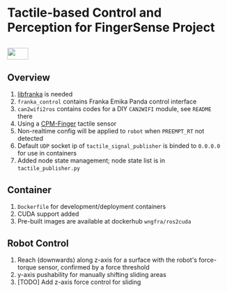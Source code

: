 # Tactile-based Control and Perception for FingerSense Project

## <img src="https://i.udemycdn.com/course/480x270/1797828_c391_3.jpg" width="48" height="27" /> 

## Overview
1. [libfranka](https://frankaemika.github.io/docs/libfranka.html) is needed
2. `franka_control` contains Franka Emika Panda control interface
3. `can2wifi2ros` contains codes for a DIY `CAN2WIFI` module, see `README` there
4. Using a [CPM-Finger](https://www.cyskin.com/cpm-finger-the-finger-for-textile-manipulation/) tactile sensor
5. Non-realtime config will be applied to `robot` when `PREEMPT_RT` not detected
6. Default `UDP` socket ip of `tactile_signal_publisher` is binded to `0.0.0.0` for use in containers
7. Added node state management; node state list is in `tactile_publisher.py`

## Container
1. `Dockerfile` for development/deployment containers
2. CUDA support added
3. Pre-built images are available at dockerhub `wngfra/ros2cuda`

## Robot Control
1. Reach (downwards) along z-axis for a surface with the robot's force-torque sensor, confirmed by a force threshold
2. y-axis pushability for manually shifting sliding areas
3. [TODO] Add z-axis force control for sliding
